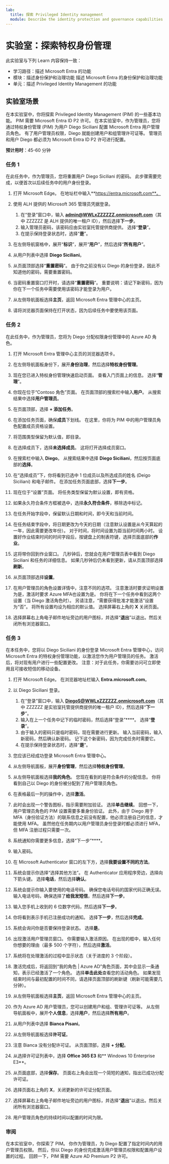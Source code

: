 ```yaml
---
lab:
  title: 探索 Privileged Identity management
  module: Describe the identity protection and governance capabilities of Microsoft Entra
---
```


# 实验室：探索特权身份管理

此实验室与下列 Learn 内容保持一致：

- 学习路径：描述 Microsoft Entra 的功能
- 模块：描述身份保护和治理功能 描述 Microsoft Entra 的身份保护和治理功能
- 单元：描述 Privileged Identity Management 的功能

## 实验室场景

在本实验室中，你将探索 Privileged Identity Management (PIM) 的一些基本功能。 PIM 需要 Microsoft Entra ID P2 许可。  在本实验室中，作为管理员，您将通过特权身份管理 (PIM) 为用户 Diego Siciliani 配置 Microsoft Entra 用户管理员角色。   有了用户管理员权限，Diego 就能创建用户和组管理许可证等。  管理员和用户 Diego 都必须为 Microsoft Entra ID P2 许可进行配置。

**预计用时**：45-60 分钟

### 任务 1

在此任务中，作为管理员，您将重置用户 Diego Siciliani 的密码。 此步骤需要完成，以便首次以后续任务中的用户身份登录。

1. 打开 Microsoft Edge。  在地址栏中输入**https://entra.microsoft.com**。

1. 使用 ALH 提供的 Microsoft 365 管理员凭据登录。
    1. 在“登录”窗口中，输入 **admin@WWLxZZZZZZ.onmicrosoft.com**（其中 ZZZZZZ 是 ALH 提供的唯一租户 ID），然后选择**下一步**。
    1. 输入管理员密码，该密码应由实验室托管提供商提供。 选择“**登录**”。
    1. 在提示保持登录状态时，选择“**是**”。

1. 在左侧导航窗格中，展开“**标识**”，展开“**用户**”，然后选择“**所有用户**”。

1. 从用户列表中选择 **Diego Siciliani**。

1. 从页面顶部选择“**重置密码**”。 由于你之前没有以 Diego 的身份登录，因此不知道他的密码，需要重置密码。

1. 当密码重置窗口打开时，请选择“**重置密码**”。  重要说明：请记下新密码，因为你在下一个任务中需要使用该密码才能登录为用户。

1. 从左侧导航面板选择**主页**，返回 Microsoft Entra 管理中心的主页。

1. 请将浏览器页面保持在打开状态，因为后续任务中要使用该页面。

### 任务 2

在此任务中，作为管理员，您将为 Diego 分配权限身份管理中的 Azure AD 角色。

1. 打开 Microsoft Entra 管理中心主页的浏览器选项卡。

1. 在左侧导航面板身份下，展开**身份治理**，然后选择**特权身份管理**。

1. 现在您已进入特权身份管理快速启动页面。 查看入门页面上的信息。 选择“**管理**”。

1. 你现在位于“Contoso 角色”页面。  在页面顶部的搜索栏中输入**用户**。  从搜索结果中选择**用户管理员**。

1. 在页面顶部，选择 **+ 添加任务**。

1. 在添加任务页面，确保**成员**下划线。  在这里，你将为 PIM 中的用户管理员角色配置成员资格设置。

1. 将范围类型保留为默认值，即目录。  

1. 在选择成员下，选择**未选择成员**。 这将打开选择成员窗口。

1. 在搜索栏中输入 **Diego**。  从搜索结果中选择 **Diego Siciliani**，然后按页面底部的**选择**。  

1. 在“选择成员”下，你将看到已选中 1 位成员以及所选成员的姓名 (Deigo Siciliani) 和电子邮件。 在添加任务页面底部，选择**下一步**。  

1. 现在位于“设置”页面。  将任务类型保留为默认设置，即有资格。

1. 如果永久符合条件方框被选中，选择**永久符合条件**，移除选中标记。

1. 在任务开始字段中，保留默认日期和时间，即今天和当前时间。

1. 在任务结束字段中，将日期更改为今天的日期（注意默认设置是从今天算起的一年，因此需要更改年份）。 对于时间，将时间设置为距当前时间两小时。 设置好作业结束时间的时间字段后，按键盘上的制表符键，选择页面底部的**作业**。  

1. 这将带你回到作业窗口。  几秒钟后，您就会在用户管理员表中看到 Diego Siciliani 和任务的详细信息。 如果几秒钟后仍未看到更新，请从页面顶部选择**刷新**。

1. 从页面顶部选择**设置**。

1. 在用户管理员的角色设置详情中，注意不同的选项。  注意激活时要求证明设置为是，激活时要求 Azure MFA也设置为是。  你将在下一个任务中看到这两个设置（当 Diego 激活角色时）。  另请注意，“需要获得批准才能激活”设置为“否”。  将所有设置均设为相应的默认值。  选择屏幕右上角的 **X** 关闭页面。

1. 选择屏幕右上角电子邮件地址旁边的用户图标，并选择“**退出**”以退出。然后关闭所有浏览器窗口。

### 任务 3

在本任务中，您将以 Diego Siciliani 的身份登录 Microsoft Entra 管理中心，访问 Microsoft Entra 的特权身份管理功能，以激活您作为用户管理员的任务。  激活后，将对现有用户进行一些配置更改。 注意：对于此任务，你需要访问可立即使用且可接收短信的移动设备。

1. 打开 Microsoft Edge。  在浏览器地址栏输入 **Entra.microsoft.com**。

1. 以 Diego Siciliani 登录。
    1. 在“登录”窗口中，输入 **DiegoS@WWLxZZZZZZ.onmicrosoft.com**（其中 ZZZZZZ 是实验室托管提供商提供的唯一租户 ID），然后选择“**下一步**”。
    1. 输入在上一个任务中记下的临时密码，然后选择“登录”****。  选择“**登录**”。
    1. 由于输入的密码只是临时密码，现在需要进行更新。 输入当前密码，输入新密码，然后确认新密码。  记下这个新密码，因为完成任务时需要它。
    1. 在提示保持登录状态时，选择“**是**”。

1. 您应该已经成功登录 Microsoft Entra 管理中心。
1. 从左侧导航面板，展开**身份管理**，然后选择**特权身份管理**。
1. 从左侧导航面板选择**我的角色**。  您现在看到的是符合条件的分配信息。  你将看到自己以 Diego 的身份被分配到了用户管理员角色。  
1. 在表格最后一列的操作中，选择**激活**。
1. 此时会出现一个警告图标，指示需要附加验证。  选择**单击继续**。  回想一下，用户管理员角色的 PIM 设置需要多重身份验证。  此外，由于 Diego 用于 MFA（身份验证方法）的联系信息之前没有配置，他必须注册自己的信息，才能使用 MFA。  虽然他在任务期内以用户管理员身份登录时都必须进行 MFA，但 MFA 注册过程只需要一次。
1. 系统通知你需要更多信息，选择“下一步”****。
1. 输入密码。
1. 在 Microsoft Authenticator 窗口的左下方，选择**我要设置不同的方法**。
1. 系统会提示你选择“选择其他方法”。  在 Authenticator 应用程序旁边，选择向下箭头键。   选择**电话**，然后选择**确认**。
1. 系统会提示你输入要使用的电话号码。 确保您电话号码的国家代码正确无误。  输入电话号码，确保选择了**给我发短信**，然后选择**下一步**。
1. 输入您手机上收到的 6 位数字代码，然后选择**下一步**。
1. 你将看到表示手机已注册成功的通知。 选择**下一步**，然后选择**完成**。
1. 系统会询问你是否要保持登录状态。  选择**是**。
1. 出现激活用户管理员窗口。  你需要输入激活原因。  在出现的框中，输入任何你想要的理由（最多 500 个字符），然后选择**激活**。
1. 系统将在处理激活的过程中显示状态（关于进度的 3 个阶段）。
1. 激活完成后，将返回到“我的角色 | Azure AD”角色页面，其中会显示一条通知，表示已经激活了一个角色。  选择**单击此处**查看您的活动角色。  如果发现结束时间与最初配置的时间不同，请选择页面顶部的刷新键（刷新可能需要几分钟）。
1. 从左侧导航面板选择**主页**，返回 Microsoft Entra 管理中心的主页。 
1. 作为 Azure AD 用户管理员，您可以创建用户和组、管理许可证等。 从左侧导航面板中，展开**个人信息**，选择**用户**，然后选择**所有用户**。
1. 从用户列表中选择 **Bianca Pisani**。
1. 从左侧导航面板选择**许可证**。
1. 注意 Bianca 没有分配许可证。  从页面顶部，选择 **+ 分配**。
1. 从选择许可证列表中，选择 **Office 365 E3** 和** Windows 10 Enterprise E3**。
1. 从页面底部，选择**保存**。  页面右上角会出现一个简短的通知，指出已成功分配许可证。
1. 选择页面右上角的 **X**，关闭更新的许可证分配页面。
1. 选择屏幕右上角电子邮件地址旁边的用户图标，并选择“**退出**”以退出。然后关闭所有浏览器窗口。
1. 用户管理员角色的持续时间以配置的时间为限。

### 审阅

在本实验室中，你探索了 PIM。  你作为管理员，为 Diego 配置了指定时间内的用户管理员权限。  然后，你以 Diego 的身份完成激活用户管理员权限和配置用户设置的过程。  回顾一下，PIM 需要 Azure AD Premium P2 许可。
